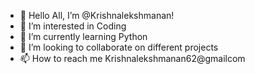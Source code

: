 - 👋 Hello All, I’m @Krishnalekshmanan!
- 👀 I’m interested in Coding
- 🌱 I’m currently learning Python
- 💞️ I’m looking to collaborate on different projects
- 📫 How to reach me Krishnalekshmanan62@gmailcom

<!---
Krishnalekshmanan/Krishnalekshmanan is a ✨ special ✨ repository because its `README.md` (this file) appears on your GitHub profile.
You can click the Preview link to take a look at your changes.
--->
